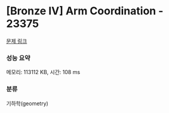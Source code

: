 # [Bronze IV] Arm Coordination - 23375 

[문제 링크](https://www.acmicpc.net/problem/23375) 

### 성능 요약

메모리: 113112 KB, 시간: 108 ms

### 분류

기하학(geometry)

